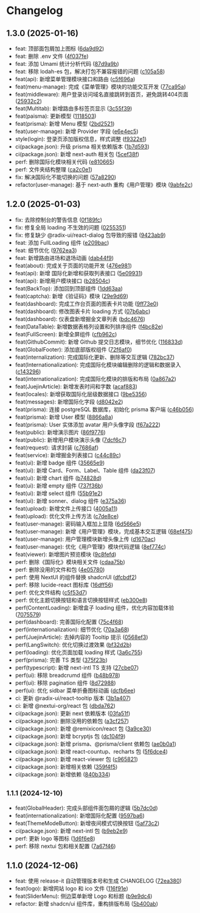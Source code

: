 # Changelog

## 1.3.0 (2025-01-16)

* feat: 顶部面包屑加上图标 ([6da9d92](https://github.com/baiwumm/next-admin/commit/6da9d92))
* feat: 删除 .env 文件 ([4f037fe](https://github.com/baiwumm/next-admin/commit/4f037fe))
* feat: 添加 Umami 统计分析代码 ([87d9a9b](https://github.com/baiwumm/next-admin/commit/87d9a9b))
* feat: 移除 lodah-es 包，解决打包不兼容报错的问题 ([c105a58](https://github.com/baiwumm/next-admin/commit/c105a58))
* feat(api): 新增菜单管理模块接口和路由 ([c5f696a](https://github.com/baiwumm/next-admin/commit/c5f696a))
* feat(menu-manage): 完成《菜单管理》模块的功能交互开发 ([77ca95a](https://github.com/baiwumm/next-admin/commit/77ca95a))
* feat(middleware): 用户登录访问域名直接跳转到首页，避免跳转404页面 ([25932c2](https://github.com/baiwumm/next-admin/commit/25932c2))
* feat(Multitab): 新增路由多标签页显示 ([3c55f39](https://github.com/baiwumm/next-admin/commit/3c55f39))
* feat(paisma): 更新模型 ([1118503](https://github.com/baiwumm/next-admin/commit/1118503))
* feat(prisma): 新增 Menu 模型 ([2bd2521](https://github.com/baiwumm/next-admin/commit/2bd2521))
* feat(user-manage): 新增 Provider 字段 ([e6e4ec5](https://github.com/baiwumm/next-admin/commit/e6e4ec5))
* style(login): 登录页添加版权信息，样式调整 ([f9322e1](https://github.com/baiwumm/next-admin/commit/f9322e1))
* ci(package.json): 升级 prisma 相关依赖版本 ([1b7d593](https://github.com/baiwumm/next-admin/commit/1b7d593))
* ci(package.json): 新增 next-auth 相关包 ([5cef38f](https://github.com/baiwumm/next-admin/commit/5cef38f))
* perf: 删除国际化模块相关代码 ([e810665](https://github.com/baiwumm/next-admin/commit/e810665))
* perf: 文件夹结构整理 ([ca2c0e1](https://github.com/baiwumm/next-admin/commit/ca2c0e1))
* fix: 解决国际化不能切换的问题 ([57a8290](https://github.com/baiwumm/next-admin/commit/57a8290))
* refactor(user-manage): 基于 next-auth 重构《用户管理》模块 ([9abfe2c](https://github.com/baiwumm/next-admin/commit/9abfe2c))

## 1.2.0 (2025-01-03)

* fix: 去除控制台的警告信息 ([0f189fc](https://gitee.com/baiwumm/next-admin/commits/0f189fc))
* fix: 修复全局 loading 不生效的问题 ([0255351](https://gitee.com/baiwumm/next-admin/commits/0255351))
* fix: 修复缺少 @radix-ui/react-dialog 包导致的报错 ([9423ab9](https://gitee.com/baiwumm/next-admin/commits/9423ab9))
* feat: 添加 FullLoading 组件 ([e209bac](https://gitee.com/baiwumm/next-admin/commits/e209bac))
* feat: 细节优化 ([9762ea3](https://gitee.com/baiwumm/next-admin/commits/9762ea3))
* feat: 新增路由进场和退场动画 ([dab44f9](https://gitee.com/baiwumm/next-admin/commits/dab44f9))
* feat(about): 完成关于页面的功能开发 ([476e981](https://gitee.com/baiwumm/next-admin/commits/476e981))
* feat(api): 新增 国际化新增和获取列表接口 ([5e09931](https://gitee.com/baiwumm/next-admin/commits/5e09931))
* feat(api): 新增用户模块接口 ([b28504c](https://gitee.com/baiwumm/next-admin/commits/b28504c))
* feat(BackTop): 添加回到顶部组件 ([1dd63aa](https://gitee.com/baiwumm/next-admin/commits/1dd63aa))
* feat(captcha): 新增《验证码》模块 ([29e9d69](https://gitee.com/baiwumm/next-admin/commits/29e9d69))
* feat(dashboard): 完成工作台页面的图表卡片功能 ([9ff73e0](https://gitee.com/baiwumm/next-admin/commits/9ff73e0))
* feat(dashboard): 修改图表卡片 loading 方式 ([07b6abc](https://gitee.com/baiwumm/next-admin/commits/07b6abc))
* feat(dashboard): 仪表盘新增掘金文章列表 ([bdc4676](https://gitee.com/baiwumm/next-admin/commits/bdc4676))
* feat(DataTable): 新增数据表格列设置和列排序组件 ([f4bc82e](https://gitee.com/baiwumm/next-admin/commits/f4bc82e))
* feat(FullScreen): 新增全屏组件 ([cfb962c](https://gitee.com/baiwumm/next-admin/commits/cfb962c))
* feat(GithubCommit): 新增 Github 提交日志模块，细节优化 ([116833d](https://gitee.com/baiwumm/next-admin/commits/116833d))
* feat(GlobalFooter): 添加底部版权组件 ([72f6af0](https://gitee.com/baiwumm/next-admin/commits/72f6af0))
* feat(internalization): 完成国际化更新、删除等交互逻辑 ([782bc37](https://gitee.com/baiwumm/next-admin/commits/782bc37))
* feat(Internationalization): 完成国际化模块编辑删除的逻辑和数据录入 ([c143296](https://gitee.com/baiwumm/next-admin/commits/c143296))
* feat(internationalization): 完成国际化模块的排版和布局 ([0a867a2](https://gitee.com/baiwumm/next-admin/commits/0a867a2))
* feat(JuejinArticle): 新增发表时间和字数 ([acaf883](https://gitee.com/baiwumm/next-admin/commits/acaf883))
* feat(locales): 新增获取国际化层级数据接口 ([9be5356](https://gitee.com/baiwumm/next-admin/commits/9be5356))
* feat(messages): 新增国际化字段 ([d8042e2](https://gitee.com/baiwumm/next-admin/commits/d8042e2))
* feat(prisma): 连接 postgreSQL 数据库，初始化 prisma 客户端 ([c46b056](https://gitee.com/baiwumm/next-admin/commits/c46b056))
* feat(prisma): 新增 User 模型 ([8866a8a](https://gitee.com/baiwumm/next-admin/commits/8866a8a))
* feat(prisma): User 实体添加 avatar 用户头像字段 ([f67a222](https://gitee.com/baiwumm/next-admin/commits/f67a222))
* feat(public): 新增演示图片 ([86f9776](https://gitee.com/baiwumm/next-admin/commits/86f9776))
* feat(public): 新增用户模块演示头像 ([7dcf6c7](https://gitee.com/baiwumm/next-admin/commits/7dcf6c7))
* feat(request): 请求封装 ([c7686af](https://gitee.com/baiwumm/next-admin/commits/c7686af))
* feat(service): 新增掘金列表接口 ([c44c89c](https://gitee.com/baiwumm/next-admin/commits/c44c89c))
* feat(ui): 新增 badge 组件 ([35665e9](https://gitee.com/baiwumm/next-admin/commits/35665e9))
* feat(ui): 新增 Card、Form、Label、Table 组件 ([da23f07](https://gitee.com/baiwumm/next-admin/commits/da23f07))
* feat(ui): 新增 chart 组件 ([b74828d](https://gitee.com/baiwumm/next-admin/commits/b74828d))
* feat(ui): 新增 empty 组件 ([737f36b](https://gitee.com/baiwumm/next-admin/commits/737f36b))
* feat(ui): 新增 select 组件 ([55b91e2](https://gitee.com/baiwumm/next-admin/commits/55b91e2))
* feat(ui): 新增 sonner、dialog 组件 ([e375a36](https://gitee.com/baiwumm/next-admin/commits/e375a36))
* feat(upload): 新增文件上传接口 ([4005a11](https://gitee.com/baiwumm/next-admin/commits/4005a11))
* feat(upload): 优化文件上传方法 ([c7de8ce](https://gitee.com/baiwumm/next-admin/commits/c7de8ce))
* feat(user-manage): 密码输入框加上显隐 ([6d566e5](https://gitee.com/baiwumm/next-admin/commits/6d566e5))
* feat(user-manage): 新增《用户管理》模块，完成基本交互逻辑 ([68ef475](https://gitee.com/baiwumm/next-admin/commits/68ef475))
* feat(user-manage): 用户管理模块新增头像上传 ([d1670ac](https://gitee.com/baiwumm/next-admin/commits/d1670ac))
* feat(user-manage): 优化《用户管理》模块代码逻辑 ([8ef774c](https://gitee.com/baiwumm/next-admin/commits/8ef774c))
* feat(viewer): 新增图片预览模块 ([9c8fefd](https://gitee.com/baiwumm/next-admin/commits/9c8fefd))
* perf: 删除《国际化》模块相关文件 ([cdaa75b](https://gitee.com/baiwumm/next-admin/commits/cdaa75b))
* perf: 删除没用的文件和包 ([4e05780](https://gitee.com/baiwumm/next-admin/commits/4e05780))
* perf: 使用 NextUI 的组件替换 shadcnUI ([dfcbdf2](https://gitee.com/baiwumm/next-admin/commits/dfcbdf2))
* perf: 移除 lucide-react 图标库 ([16dff56](https://gitee.com/baiwumm/next-admin/commits/16dff56))
* perf: 优化文件结构 ([c5f53d7](https://gitee.com/baiwumm/next-admin/commits/c5f53d7))
* perf: 优化主题切换按钮和语言切换按钮样式 ([eb300e8](https://gitee.com/baiwumm/next-admin/commits/eb300e8))
* perf(ContentLoading): 新增盒子 loading 组件，优化内容加载体验 ([7075579](https://gitee.com/baiwumm/next-admin/commits/7075579))
* perf(dashboard): 完善国际化配置 ([75c4f68](https://gitee.com/baiwumm/next-admin/commits/75c4f68))
* perf(internationalization): 细节优化 ([70a3a68](https://gitee.com/baiwumm/next-admin/commits/70a3a68))
* perf(JuejinArticle): 去掉内容的 Tooltip 提示 ([0568ef3](https://gitee.com/baiwumm/next-admin/commits/0568ef3))
* perf(LangSwitch): 优化切换过渡效果 ([bf32d2b](https://gitee.com/baiwumm/next-admin/commits/bf32d2b))
* perf(loading): 优化页面加载 loading 样式 ([3a6c755](https://gitee.com/baiwumm/next-admin/commits/3a6c755))
* perf(prisma): 完善 TS 类型 ([375f23b](https://gitee.com/baiwumm/next-admin/commits/375f23b))
* perf(typescript): 新增 next-intl TS 支持 ([27cbe07](https://gitee.com/baiwumm/next-admin/commits/27cbe07))
* perf(ui): 移除 breadcrumd 组件 ([b48b978](https://gitee.com/baiwumm/next-admin/commits/b48b978))
* perf(ui): 移除 pagination 组件 ([8d72988](https://gitee.com/baiwumm/next-admin/commits/8d72988))
* perf(ui): 优化 sidbar 菜单折叠图标动画 ([dcfb6ee](https://gitee.com/baiwumm/next-admin/commits/dcfb6ee))
* ci: 更新 @radix-ui/react-tooltip 版本 ([3b1a407](https://gitee.com/baiwumm/next-admin/commits/3b1a407))
* ci: 新增 @nextui-org/react 包 ([dbda762](https://gitee.com/baiwumm/next-admin/commits/dbda762))
* ci(package.json): 更新 next 依赖版本 ([03fa51f](https://gitee.com/baiwumm/next-admin/commits/03fa51f))
* ci(package.json): 删除没用的依赖包 ([a3cf257](https://gitee.com/baiwumm/next-admin/commits/a3cf257))
* ci(package.json): 新增 @remixicon/react 包 ([3a9ce30](https://gitee.com/baiwumm/next-admin/commits/3a9ce30))
* ci(package.json): 新增 bcryptjs 包 ([dc104f9](https://gitee.com/baiwumm/next-admin/commits/dc104f9))
* ci(package.json): 新增 prisma、@prisma/client 依赖包 ([ae0b0a1](https://gitee.com/baiwumm/next-admin/commits/ae0b0a1))
* ci(package.json): 新增 react-countup、recharts 包 ([5f6dce4](https://gitee.com/baiwumm/next-admin/commits/5f6dce4))
* ci(package.json): 新增 react-viewer 包 ([c965821](https://gitee.com/baiwumm/next-admin/commits/c965821))
* ci(package.json): 新增相关依赖 ([359f4f5](https://gitee.com/baiwumm/next-admin/commits/359f4f5))
* ci(package.json): 新增依赖 ([840b334](https://gitee.com/baiwumm/next-admin/commits/840b334))

## <small>1.1.1 (2024-12-10)</small>

* feat(GlobalHeader): 完成头部组件面包屑的逻辑 ([5b7dc0d](https://gitee.com/baiwumm/next-admin/commits/5b7dc0d))
* feat(internationalization): 新增国际化配置 ([9597ba6](https://gitee.com/baiwumm/next-admin/commits/9597ba6))
* feat(ThemeModeButton): 新增夜间模式切换按钮 ([5af73c2](https://gitee.com/baiwumm/next-admin/commits/5af73c2))
* ci(package.json): 新增 next-intl 包 ([b9eb2e9](https://gitee.com/baiwumm/next-admin/commits/b9eb2e9))
* perf: 更新 logo 等图标 ([1d6f6e8](https://gitee.com/baiwumm/next-admin/commits/1d6f6e8))
* perf: 移除 nextui 包和相关配置 ([7a67f46](https://gitee.com/baiwumm/next-admin/commits/7a67f46))

## 1.1.0 (2024-12-06)

* feat: 使用 release-it 自动管理版本号和生成 CHANGELOG ([72ea380](https://gitee.com/baiwumm/next-admin/commits/72ea380))
* feat(logo): 新增网站 logo 和 ico 文件 ([116f91e](https://gitee.com/baiwumm/next-admin/commits/116f91e))
* feat(SliderMenu): 侧边菜单新增 Logo 和标题 ([b9e9dc4](https://gitee.com/baiwumm/next-admin/commits/b9e9dc4))
* refactor: 新增 shadcn/ui 组件库，重构排版布局 ([5b400ab](https://gitee.com/baiwumm/next-admin/commits/5b400ab))
